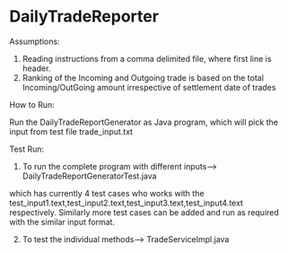 # DailyTradeReporter

Assumptions:

1. Reading instructions from a comma delimited file, where first line is header.
2. Ranking of the Incoming and Outgoing trade is based on the total Incoming/OutGoing amount irrespective of settlement date of trades

How to Run:

Run the DailyTradeReportGenerator as Java program, which will pick the input from test file trade_input.txt

Test Run:

1. To run the complete program with different inputs-->  DailyTradeReportGeneratorTest.java

which has currently 4 test cases who works with the test_input1.text,test_input2.text,test_input3.text,test_input4.text respectively.
Similarly more test cases can be added and run as required with the similar input format.

2. To test the individual methods--> TradeServiceImpl.java
